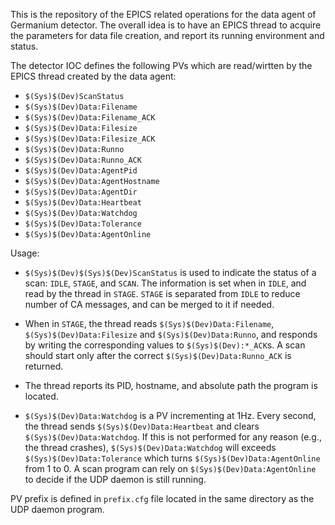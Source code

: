 This is the repository of the EPICS related operations for the data agent of Germanium detector. The overall idea is to have an EPICS thread to acquire the parameters for data file creation, and report its running environment and status.

The detector IOC defines the following PVs which are read/wirtten by the EPICS thread created by the data agent:

- `$(Sys)$(Dev)ScanStatus`
- `$(Sys)$(Dev)Data:Filename`
- `$(Sys)$(Dev)Data:Filename_ACK`
- `$(Sys)$(Dev)Data:Filesize`
- `$(Sys)$(Dev)Data:Filesize_ACK`
- `$(Sys)$(Dev)Data:Runno`
- `$(Sys)$(Dev)Data:Runno_ACK`
- `$(Sys)$(Dev)Data:AgentPid`
- `$(Sys)$(Dev)Data:AgentHostname`
- `$(Sys)$(Dev)Data:AgentDir`
- `$(Sys)$(Dev)Data:Heartbeat`
- `$(Sys)$(Dev)Data:Watchdog`
- `$(Sys)$(Dev)Data:Tolerance`
- `$(Sys)$(Dev)Data:AgentOnline`

Usage:

- `$(Sys)$(Dev)$(Sys)$(Dev)ScanStatus` is used to indicate the status of a scan: `IDLE`, `STAGE`, and `SCAN`. The information is set when in `IDLE`, and read by the thread in `STAGE`. `STAGE` is separated from `IDLE` to reduce number of CA messages, and can be merged to it if needed.

- When in `STAGE`, the thread reads `$(Sys)$(Dev)Data:Filename`, `$(Sys)$(Dev)Data:Filesize` and `$(Sys)$(Dev)Data:Runno`, and responds by writing the corresponding values to `$(Sys)$(Dev):*_ACK`s. A scan should start only after the correct `$(Sys)$(Dev)Data:Runno_ACK` is returned.

- The thread reports its PID, hostname, and absolute path the program is located.

- `$(Sys)$(Dev)Data:Watchdog` is a PV incrementing at 1Hz. Every second, the thread sends `$(Sys)$(Dev)Data:Heartbeat` and clears `$(Sys)$(Dev)Data:Watchdog`. If this is not performed for any reason (e.g., the thread crashes), `$(Sys)$(Dev)Data:Watchdog` will exceeds `$(Sys)$(Dev)Data:Tolerance` which turns `$(Sys)$(Dev)Data:AgentOnline` from 1 to 0. A scan program can rely on `$(Sys)$(Dev)Data:AgentOnline` to decide if the UDP daemon is still running.

PV prefix is defined in `prefix.cfg` file located in the same directory as the UDP daemon program.
